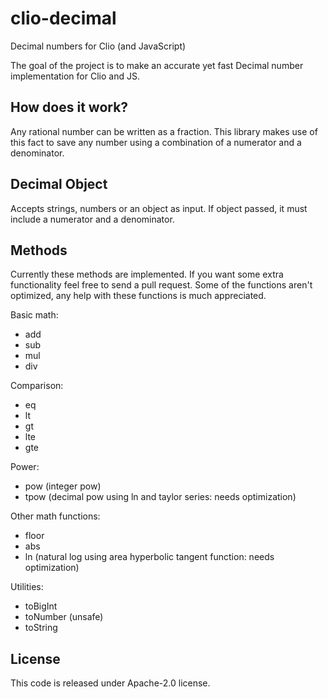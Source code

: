 # clio-decimal
Decimal numbers for Clio (and JavaScript)

The goal of the project is to make an accurate yet fast Decimal number implementation for Clio and JS.

## How does it work?

Any rational number can be written as a fraction. This library makes use of this fact to save any
number using a combination of a numerator and a denominator.

## Decimal Object

Accepts strings, numbers or an object as input. If object passed, it must include a numerator and a denominator.

## Methods

Currently these methods are implemented. If you want some extra functionality feel free to send a pull request.
Some of the functions aren't optimized, any help with these functions is much appreciated.

Basic math:

* add
* sub
* mul
* div

Comparison:

* eq
* lt
* gt
* lte
* gte

Power:

* pow (integer pow)
* tpow (decimal pow using ln and taylor series: needs optimization)

Other math functions:

* floor
* abs
* ln (natural log using area hyperbolic tangent function: needs optimization)

Utilities:

* toBigInt
* toNumber (unsafe)
* toString

## License

This code is released under Apache-2.0 license.